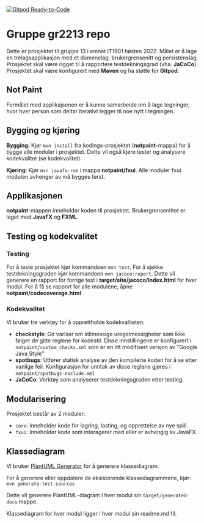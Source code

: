 [![Gitpod Ready-to-Code](https://img.shields.io/badge/Gitpod-Ready--to--Code-blue?logo=gitpod)](https://gitpod.stud.ntnu.no/#https://gitlab.stud.idi.ntnu.no/it1901/groups-2022/gr2213/gr2213)

# Gruppe gr2213 repo 

Dette er prosjektet til gruppe 13 i emnet IT1901 høsten 2022. Målet er å lage en trelagsapplikasjon med et domenelag, brukergrensenitt og persistenslag. Prosjektet skal være rigget til å rapportere testdekningsgrad (vha. **JaCoCo**). Prosjektet skal være konfigurert med **Maven** og ha støtte for **Gitpod**.


## Not Paint
Formålet med applikajsonen er å kunne samarbeide om å lage tegninger, hvor hver person som deltar iterativt legger til noe nytt i tegningen.


## Bygging og kjøring
**Bygging:** Kjør `mvn install` fra kodings-prosjektet (**notpaint**-mappa) for å 
bygge alle moduler i prosjektet. Dette vil også kjøre tester og analysere kodekvalitet (se kodekvalitet).

**Kjøring:** Kjør `mvn javafx:run` i mappa **notpaint/fxui**. Alle moduler fxui modulen avhenger av må bygges først.

## Applikasjonen 
**notpaint**-mappen inneholder koden til prosjektet. Brukergrensenittet er laget med **JavaFX** og **FXML**.

## Testing og kodekvalitet

### Testing
 For å teste prosjektet kjør kommandoen `mvn test`. For å sjekke testdekningsgraden kjør kommandoen `mvn jacoco:report`. Dette vil generere en rapport for forrige test i **target/site/jacoco/index.html** for hver modul.
For å få se rapport for alle modulene, åpne **notpaint/codecoverage.html**

### Kodekvalitet
 Vi bruker tre verktøy for å opprettholde kodekvaliteten:
 * **checkstyle**: Gir varlser om stilmessige uregelmessigheter som ikke følger de
 gitte reglene for kodestil. Disse innstillingene er konfigurert i `notpaint/custom_checks.xml` som er en litt modifisert versjon av "Google Java Style"
 * **spotbugs**: Utfører statisk analyse av den kompilerte koden for å se etter vanlige feil. Konfigurasjon for unntak av disse reglene gjøres i `notpaint/spotbugs-exclude.xml`
 * **JaCoCo**: Verktøy som analyserer testdekningsgraden etter testing.

## Modularisering
Prosjektet består av 2 moduler:
* `core`: Inneholder kode for lagring, lasting, og opprettelse av nye spill.
* `fxui`: Inneholder kode som interagerer med eller er avhengig av JavaFX. 


## Klassediagram

Vi bruker [PlantUML Generator](https://mvnrepository.com/artifact/de.elnarion.maven/plantuml-generator-maven-plugin) for å generere klassediagram.

For å generere eller oppdatere de eksisterende klassediagrammene, kjør:
`mvn generate-test-sources`

Dette vil generere PlantUML-diagram i hver modul sin `target/generated-docs` mappe.

Klassediagram for hver modul ligger i hver modul sin readme.md fil.